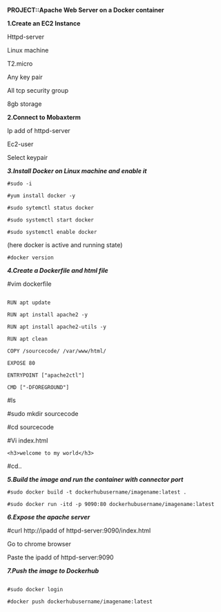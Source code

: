 **PROJECT::Apache Web Server on a Docker container**



**1.Create an EC2 Instance**

Httpd-server

Linux machine

T2.micro

Any key pair

All tcp security group

8gb storage

**2.Connect to Mobaxterm**

Ip add of httpd-server

Ec2-user

Select keypair

***3.Install Docker on Linux machine and enable it***

```
#sudo -i

#yum install docker -y

#sudo sytemctl status docker

#sudo systemctl start docker

#sudo systemctl enable docker
```

(here docker is active and running state)

```#docker version```

***4.Create a Dockerfile and html file***

#vim dockerfile 

```FROM ubuntu

RUN apt update

RUN apt install apache2 -y

RUN apt install apache2-utils -y

RUN apt clean

COPY /sourcecode/ /var/www/html/

EXPOSE 80

ENTRYPOINT ["apache2ctl"]

CMD ["-DFOREGROUND"]
```

#ls

#sudo mkdir sourcecode

#cd sourcecode

#Vi index.html

```<h3>welcome to my world</h3>```

#cd..

***5.Build the image and run the container with connector port***

```
#sudo docker build -t dockerhubusername/imagename:latest .

#sudo docker run -itd -p 9090:80 dockerhubusername/imagename:latest
```
***6.Expose the apache server***

#curl http://ipadd of httpd-server:9090/index.html 

Go to chrome browser

Paste the ipadd of httpd-server:9090

***7.Push the image to Dockerhub***

```#docker images

#sudo docker login 

#docker push dockerhubusername/imagename:latest
```
